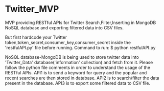 # Twitter_MVP
MVP providing RESTful APIs for Twitter Search,Filter,Inserting in MongoDB NoSQL database and exporting filtered data into CSV files.

But first hardcode your Twitter token,token_secret,consumer_key,consumer_secret inside the 'restfulAPI.py' file before running.
Command to run:
$ python restfulAPI.py

NoSQL database-MongoDB is being used to store twitter data into 'Twitter_Data' database('information' collection) and fetch from it.
Please follow the python file comments in order to understand the usage of the RESTful APIs.
API1 is to send a keyword for query and the popular and recent searches are then stored in database.
API2 is to search/filter the data present in the database.
API3 is to export some filtered data to CSV file.


